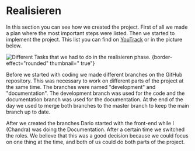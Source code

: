 <show-structure depth="4"/>

# Realisieren

In this section you can see how we created the project. First of all we made a plan where the most important steps were
listed. Then we started to implement the project. This list you can find
on [YouTrack](https://ims.youtrack.cloud/gantt-charts/199-1?issue=M431WEB-13) or in the picture below.

![Different Tasks that we had to do in the realisieren phase.](realisieren.png) {border-effect="rounded" thumbnail="
true"}

Before we started with coding we made different branches on the GitHub repository. This was necessary to work on
different parts of the project at the same time. The branches were named "development" and "documentation". The
development branch was used for the code and the documentation branch was used for the documentation. At the end of the
day we used to merge both branches to the master branch to keep the main branch up to date.

After we created the branches Dario started with the front-end while I (Chandra) was doing the Documentation. After a
certain time we switched the roles. We believe that this was a good decision because we could focus on one thing at the
time, and both of us could do both parts of the project.